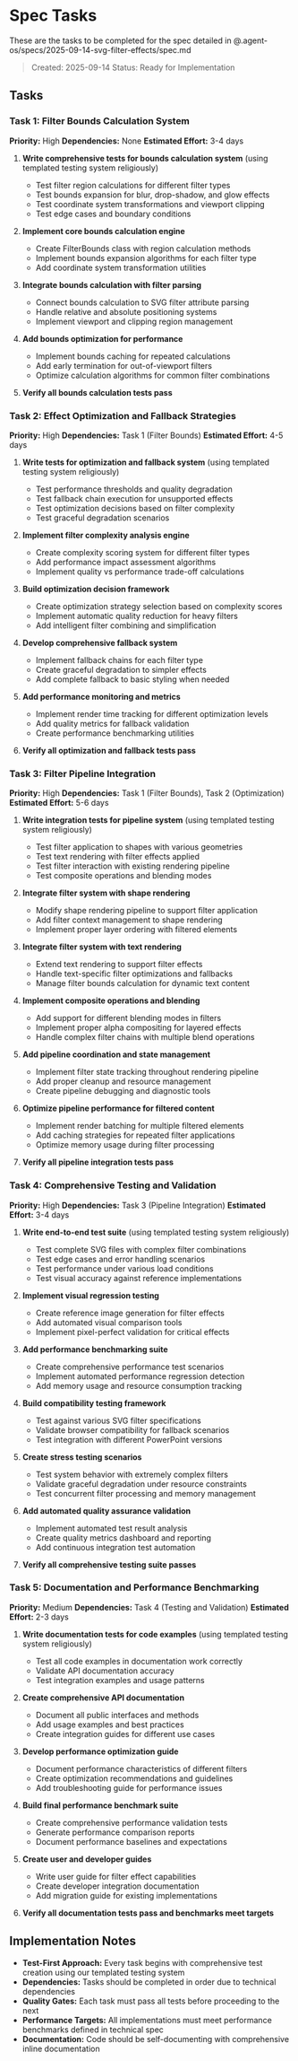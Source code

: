 # Spec Tasks

These are the tasks to be completed for the spec detailed in @.agent-os/specs/2025-09-14-svg-filter-effects/spec.md

> Created: 2025-09-14
> Status: Ready for Implementation

## Tasks

### Task 1: Filter Bounds Calculation System

**Priority:** High
**Dependencies:** None
**Estimated Effort:** 3-4 days

1. **Write comprehensive tests for bounds calculation system** (using templated testing system religiously)
   - Test filter region calculations for different filter types
   - Test bounds expansion for blur, drop-shadow, and glow effects
   - Test coordinate system transformations and viewport clipping
   - Test edge cases and boundary conditions

2. **Implement core bounds calculation engine**
   - Create FilterBounds class with region calculation methods
   - Implement bounds expansion algorithms for each filter type
   - Add coordinate system transformation utilities

3. **Integrate bounds calculation with filter parsing**
   - Connect bounds calculation to SVG filter attribute parsing
   - Handle relative and absolute positioning systems
   - Implement viewport and clipping region management

4. **Add bounds optimization for performance**
   - Implement bounds caching for repeated calculations
   - Add early termination for out-of-viewport filters
   - Optimize calculation algorithms for common filter combinations

5. **Verify all bounds calculation tests pass**

### Task 2: Effect Optimization and Fallback Strategies

**Priority:** High
**Dependencies:** Task 1 (Filter Bounds)
**Estimated Effort:** 4-5 days

1. **Write tests for optimization and fallback system** (using templated testing system religiously)
   - Test performance thresholds and quality degradation
   - Test fallback chain execution for unsupported effects
   - Test optimization decisions based on filter complexity
   - Test graceful degradation scenarios

2. **Implement filter complexity analysis engine**
   - Create complexity scoring system for different filter types
   - Add performance impact assessment algorithms
   - Implement quality vs performance trade-off calculations

3. **Build optimization decision framework**
   - Create optimization strategy selection based on complexity scores
   - Implement automatic quality reduction for heavy filters
   - Add intelligent filter combining and simplification

4. **Develop comprehensive fallback system**
   - Implement fallback chains for each filter type
   - Create graceful degradation to simpler effects
   - Add complete fallback to basic styling when needed

5. **Add performance monitoring and metrics**
   - Implement render time tracking for different optimization levels
   - Add quality metrics for fallback validation
   - Create performance benchmarking utilities

6. **Verify all optimization and fallback tests pass**

### Task 3: Filter Pipeline Integration

**Priority:** High
**Dependencies:** Task 1 (Filter Bounds), Task 2 (Optimization)
**Estimated Effort:** 5-6 days

1. **Write integration tests for pipeline system** (using templated testing system religiously)
   - Test filter application to shapes with various geometries
   - Test text rendering with filter effects applied
   - Test filter interaction with existing rendering pipeline
   - Test composite operations and blending modes

2. **Integrate filter system with shape rendering**
   - Modify shape rendering pipeline to support filter application
   - Add filter context management to shape rendering
   - Implement proper layer ordering with filtered elements

3. **Integrate filter system with text rendering**
   - Extend text rendering to support filter effects
   - Handle text-specific filter optimizations and fallbacks
   - Manage filter bounds calculation for dynamic text content

4. **Implement composite operations and blending**
   - Add support for different blending modes in filters
   - Implement proper alpha compositing for layered effects
   - Handle complex filter chains with multiple blend operations

5. **Add pipeline coordination and state management**
   - Implement filter state tracking throughout rendering pipeline
   - Add proper cleanup and resource management
   - Create pipeline debugging and diagnostic tools

6. **Optimize pipeline performance for filtered content**
   - Implement render batching for multiple filtered elements
   - Add caching strategies for repeated filter applications
   - Optimize memory usage during filter processing

7. **Verify all pipeline integration tests pass**

### Task 4: Comprehensive Testing and Validation

**Priority:** High
**Dependencies:** Task 3 (Pipeline Integration)
**Estimated Effort:** 3-4 days

1. **Write end-to-end test suite** (using templated testing system religiously)
   - Test complete SVG files with complex filter combinations
   - Test edge cases and error handling scenarios
   - Test performance under various load conditions
   - Test visual accuracy against reference implementations

2. **Implement visual regression testing**
   - Create reference image generation for filter effects
   - Add automated visual comparison tools
   - Implement pixel-perfect validation for critical effects

3. **Add performance benchmarking suite**
   - Create comprehensive performance test scenarios
   - Implement automated performance regression detection
   - Add memory usage and resource consumption tracking

4. **Build compatibility testing framework**
   - Test against various SVG filter specifications
   - Validate browser compatibility for fallback scenarios
   - Test integration with different PowerPoint versions

5. **Create stress testing scenarios**
   - Test system behavior with extremely complex filters
   - Validate graceful degradation under resource constraints
   - Test concurrent filter processing and memory management

6. **Add automated quality assurance validation**
   - Implement automated test result analysis
   - Create quality metrics dashboard and reporting
   - Add continuous integration test automation

7. **Verify all comprehensive testing suite passes**

### Task 5: Documentation and Performance Benchmarking

**Priority:** Medium
**Dependencies:** Task 4 (Testing and Validation)
**Estimated Effort:** 2-3 days

1. **Write documentation tests for code examples** (using templated testing system religiously)
   - Test all code examples in documentation work correctly
   - Validate API documentation accuracy
   - Test integration examples and usage patterns

2. **Create comprehensive API documentation**
   - Document all public interfaces and methods
   - Add usage examples and best practices
   - Create integration guides for different use cases

3. **Develop performance optimization guide**
   - Document performance characteristics of different filters
   - Create optimization recommendations and guidelines
   - Add troubleshooting guide for performance issues

4. **Build final performance benchmark suite**
   - Create comprehensive performance validation tests
   - Generate performance comparison reports
   - Document performance baselines and expectations

5. **Create user and developer guides**
   - Write user guide for filter effect capabilities
   - Create developer integration documentation
   - Add migration guide for existing implementations

6. **Verify all documentation tests pass and benchmarks meet targets**

## Implementation Notes

- **Test-First Approach:** Every task begins with comprehensive test creation using our templated testing system
- **Dependencies:** Tasks should be completed in order due to technical dependencies
- **Quality Gates:** Each task must pass all tests before proceeding to the next
- **Performance Targets:** All implementations must meet performance benchmarks defined in technical spec
- **Documentation:** Code should be self-documenting with comprehensive inline documentation